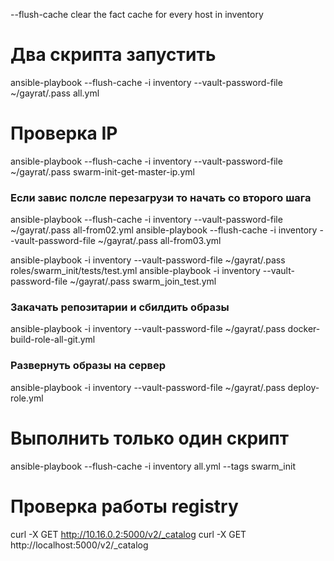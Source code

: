 
--flush-cache clear the fact cache for every host in inventory

# Два скрипта запустить
ansible-playbook --flush-cache -i inventory --vault-password-file ~/gayrat/.pass all.yml

# Проверка IP
ansible-playbook --flush-cache -i inventory --vault-password-file ~/gayrat/.pass swarm-init-get-master-ip.yml

### Если завис полсле перезагрузи то начать со второго шага
ansible-playbook --flush-cache -i inventory --vault-password-file ~/gayrat/.pass all-from02.yml
ansible-playbook --flush-cache -i inventory --vault-password-file ~/gayrat/.pass all-from03.yml

ansible-playbook -i inventory --vault-password-file ~/gayrat/.pass  roles/swarm_init/tests/test.yml
ansible-playbook -i inventory --vault-password-file ~/gayrat/.pass swarm_join_test.yml

### Закачать репозитарии и сбилдить образы
ansible-playbook -i inventory --vault-password-file ~/gayrat/.pass  docker-build-role-all-git.yml

### Развернуть образы на сервер
ansible-playbook -i inventory --vault-password-file ~/gayrat/.pass  deploy-role.yml



# Выполнить только один скрипт
ansible-playbook --flush-cache -i inventory all.yml --tags swarm_init
 

# Проверка работы registry
curl -X GET http://10.16.0.2:5000/v2/_catalog
curl -X GET http://localhost:5000/v2/_catalog
